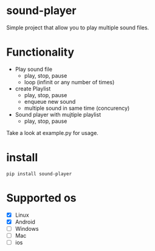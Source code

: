# sound-player

Simple project that allow you to play multiple sound files.

# Functionality

* Play sound file
  * play, stop, pause
  * loop (infinit or any number of times)
* create Playlist
  * play, stop, pause
  * enqueue new sound
  * multiple sound in same time (concurency)
* Sound player with mujtiple playlist
  * play, stop, pause

Take a look at example.py for usage.

# install

```
pip install sound-player
```

# Supported os

* [X] Linux
* [X] Android
* [ ] Windows
* [ ] Mac
* [ ] ios
